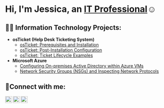 <h1>Hi, I'm Jessica, an <a href="[https://linkedin.com/in/Josh](https://www.linkedin.com/in/jessica-osborne-b0023811a?lipi=urn%3Ali%3Apage%3Ad_flagship3_profile_view_base_contact_details%3BHbLoMXrVQjurqIC7xa76bw%3D%3D)">IT Professional</a>☺</h1>

<h2>👨‍💻 Information Technology Projects:</h2>

- <b>osTicket (Help Desk Ticketing System)</b>
  - [osTicket: Prerequisites and Installation](https://github.com/josborne80/osticket-prereqs)
  - [osTicket: Post-Installation Configuration](https://github.com/josborne80/post-install-config)
  - [osTicket: Ticket Lifecycle Examples](https://github.com/josborne80/ticket-lifecycle)
- <b>Microsoft Azure</b>
  - [Configuring On-premises Active Directory within Azure VMs](https://github.com/josborne80/configure-ad)
  - [Network Security Groups (NSGs) and Inspecting Network Protocols](https://github.com/josborne80/azure-network-protocols)

<h2>🤳Connect with me:</h2>

[<img align="left" alt="Josh | Twitter" width="22px" src="https://cdn.jsdelivr.net/npm/simple-icons@v3/icons/twitter.svg" />][twitter]
[<img align="left" alt="Josh | LinkedIn" width="22px" src="https://cdn.jsdelivr.net/npm/simple-icons@v3/icons/linkedin.svg" />][linkedin]
[<img align="left" alt="Josh | Instagram" width="22px" src="https://cdn.jsdelivr.net/npm/simple-icons@v3/icons/instagram.svg" />][instagram]

[twitter]: https://twitter.com/Josh
[instagram]: https://www.instagram.com/Josh
[linkedin]: https://linkedin.com/in/Josh

